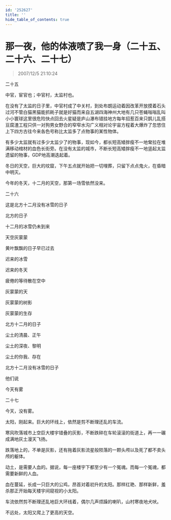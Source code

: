 ```yaml
---
id: '252627'
title: ''
hide_table_of_contents: true
---
```


# 那一夜，他的体液喷了我一身（二十五、二十六、二十七）

> 2007/12/5 21:10:24

<div style={{color: '#FF0000', fontSize: '18px', fontWeight: 'bold', textAlign: 'center'}}>
二十五
</div>

<div style={{color: '#FF0000', fontSize: '18px', fontWeight: 'bold'}}>

中官，宦官也；中官村，太监村也。

在没有了太监的日子里，中官村成了中关村，到处布朗运动着因改革开放摸着石头过河不管白猫黑猫能抓耗子就是好猫而来自五湖四海神州大地有几只苍蝇嗡嗡乱叫小小寰球这里很危险快点回去火星疑是庐山瀑布错挂地方每年招惹百来只鹊儿乱搭豆腐渣工程只供一对狗男女野合的窄窄水沟广义相对论宇宙方程着大爆炸了忽悠住上下四方古往今来各色号称比太监多了点物事的某性物体。

有多少太监就有过多少太监少了的物事，现如今，都长短高矮胖瘦不一地耷拉在堆满移动棺材的血色长街旁。在没有太监的城市，不断长短高矮胖瘦不一地竖起太监遗留的物事，GDP地高潮迭起着。

冬日的天空，巨大的坟窟，下午五点就开始把一切埋葬，只留下点点鬼火，在昏暗中明灭。

今年的冬天，十二月的天空，那第一场雪依然没来。

</div>

<div style={{color: '#FF0000', fontSize: '18px', fontWeight: 'bold', textAlign: 'center'}}>
二十六
</div>

<div style={{color: '#FF0000', fontSize: '18px', fontWeight: 'bold'}}>

这是北方十二月没有冰雪的日子

北方的日子

十二月的冰雪仍未到来

天空灰蒙蒙

黄叶飘飘的日子早已过去

迟来的冰雪

迟来的冬天

疲倦的等待散在空中

灰蒙蒙的天

灰蒙蒙的树影

灰蒙蒙的生存

北方十二月的日子

尘土的清晨、正午

尘土的深夜、黎明

尘土的你我、存在

北方十二月没有冰雪的日子

他们说

今天有雾
</div>

<div style={{color: '#FF0000', fontSize: '18px', fontWeight: 'bold', textAlign: 'center'}}>
二十七
</div>

<div style={{color: '#FF0000', fontSize: '18px', fontWeight: 'bold'}}>

今天，没有雾。

太阳，刚起来。巨大的环线上，依然是剪不断理还乱的车流。

寒风吹落城市上空巨大楼宇错叠的灰影，不断跌碎在车轮滚滚的街道上，再一一碾成满地灰土漫天飞扬。

跌落地上的，不单是灰影，还有拖着灰影流星般陨落的一颗头颅以及死了都不卖头颅的躯体。

动土，是需要人血的。据说，每一座楼宇下都至少有一个冤魂。而每一个冤魂，都需要新鲜的人血。

血在蔓延，长成一只巨大的公鸡，昂首对着初升的太阳。那样红艳、那样新鲜，羞杀那正开始每天楼宇间窥视的小太阳。

车流依然剪不断理还乱地巨大环线着，偶尔几声烦躁的喇叭，山村寒夜地犬吠。

不远处，太阳又爬上了更高的天空。

</div>